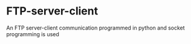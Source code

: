 # FTP-server-client
An FTP server-client communication programmed in python and socket programming is used
